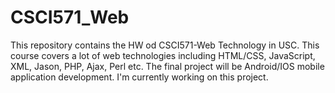 # CSCI571_Web
This repository contains the HW od CSCI571-Web Technology in USC.
This course covers a lot of web technologies including HTML/CSS, JavaScript, XML, Jason, PHP, Ajax, Perl etc.
The final project will be Android/IOS mobile application development. I'm currently working on this project.
